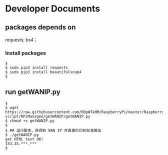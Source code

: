 # Developer Documents

## packages depends on

requests; bs4；

### Install packages

```shell
$
$ sudo pip3 install requests
$ sudo pip3 install beautifulsoup4
$
```



## run getWANIP.py

```shell
$
$ wget https://raw.githubusercontent.com/RDpWTeHM/RaspberryPi/master/RaspberryPi-script/RPiManaged/getWANIP/getWANIP.py
$ chmod +x getWANIP.py
$ 
$ ## 运行脚本，获得到 WAN IP 并直接打印到标准输出
$ ./getWANIP.py 
get HTML text OK!
153.35.***.***
$
```





